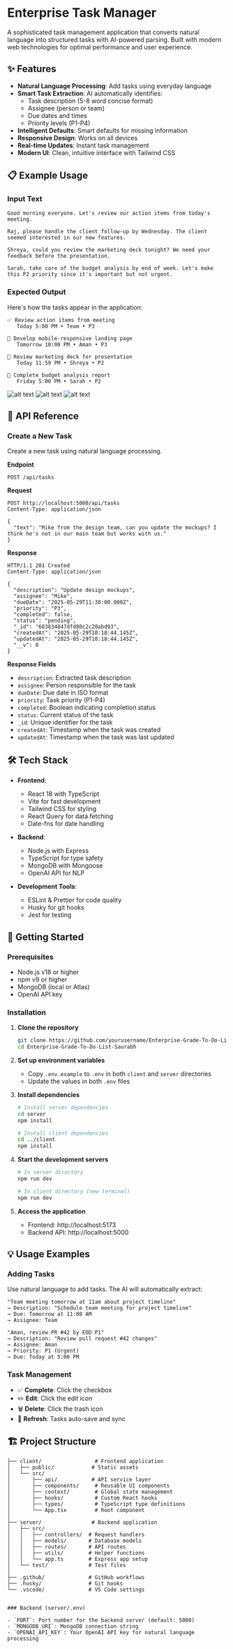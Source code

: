 # Enterprise Task Manager

A sophisticated task management application that converts natural language into structured tasks with AI-powered parsing. Built with modern web technologies for optimal performance and user experience.

## ✨ Features

- **Natural Language Processing**: Add tasks using everyday language
- **Smart Task Extraction**: AI automatically identifies:
  - Task description (5-8 word concise format)
  - Assignee (person or team)
  - Due dates and times
  - Priority levels (P1-P4)
- **Intelligent Defaults**: Smart defaults for missing information
- **Responsive Design**: Works on all devices
- **Real-time Updates**: Instant task management
- **Modern UI**: Clean, intuitive interface with Tailwind CSS

## 📋 Example Usage

### Input Text
```
Good morning everyone. Let's review our action items from today's meeting. 

Raj, please handle the client follow-up by Wednesday. The client seemed interested in our new features.

Shreya, could you review the marketing deck tonight? We need your feedback before the presentation.

Sarah, take care of the budget analysis by end of week. Let's make this P2 priority since it's important but not urgent.
```

### Expected Output

Here's how the tasks appear in the application:

```
✅ Review action items from meeting
   Today 5:00 PM • Team • P3

🔄 Develop mobile-responsive landing page
   Tomorrow 10:00 PM • Aman • P3

🔄 Review marketing deck for presentation
   Today 11:59 PM • Shreya • P2

🔄 Complete budget analysis report
   Friday 5:00 PM • Sarah • P2
```
![alt text](image-3.png)
![alt text](image-1.png)
![alt text](image-2.png)


## 📡 API Reference

### Create a New Task

Create a new task using natural language processing.

**Endpoint**
```
POST /api/tasks
```

**Request**
```http
POST http://localhost:5000/api/tasks
Content-Type: application/json

{
  "text": "Mike from the design team, can you update the mockups? I think he's not in our main team but works with us."
}
```

**Response**
```http
HTTP/1.1 201 Created
Content-Type: application/json

{
  "description": "Update design mockups",
  "assignee": "Mike",
  "dueDate": "2025-05-29T11:30:00.000Z",
  "priority": "P3",
  "completed": false,
  "status": "pending",
  "_id": "683834847dfd80c2c20abd93",
  "createdAt": "2025-05-29T10:18:44.145Z",
  "updatedAt": "2025-05-29T10:18:44.145Z",
  "__v": 0
}
```

**Response Fields**
- `description`: Extracted task description
- `assignee`: Person responsible for the task
- `dueDate`: Due date in ISO format
- `priority`: Task priority (P1-P4)
- `completed`: Boolean indicating completion status
- `status`: Current status of the task
- `_id`: Unique identifier for the task
- `createdAt`: Timestamp when the task was created
- `updatedAt`: Timestamp when the task was last updated

## 🛠️ Tech Stack

- **Frontend**:
  - React 18 with TypeScript
  - Vite for fast development
  - Tailwind CSS for styling
  - React Query for data fetching
  - Date-fns for date handling

- **Backend**:
  - Node.js with Express
  - TypeScript for type safety
  - MongoDB with Mongoose
  - OpenAI API for NLP

- **Development Tools**:
  - ESLint & Prettier for code quality
  - Husky for git hooks
  - Jest for testing

## 🚀 Getting Started

### Prerequisites

- Node.js v18 or higher
- npm v9 or higher
- MongoDB (local or Atlas)
- OpenAI API key

### Installation

1. **Clone the repository**
   ```bash
   git clone https://github.com/yourusername/Enterprise-Grade-To-Do-List-Saurabh.git
   cd Enterprise-Grade-To-Do-List-Saurabh
   ```

2. **Set up environment variables**
   - Copy `.env.example` to `.env` in both `client` and `server` directories
   - Update the values in both `.env` files

3. **Install dependencies**
   ```bash
   # Install server dependencies
   cd server
   npm install
   
   # Install client dependencies
   cd ../client
   npm install
   ```

4. **Start the development servers**
   ```bash
   # In server directory
   npm run dev
   
   # In client directory (new terminal)
   npm run dev
   ```

5. **Access the application**
   - Frontend: http://localhost:5173
   - Backend API: http://localhost:5000

## 💡 Usage Examples

### Adding Tasks

Use natural language to add tasks. The AI will automatically extract:

```
"Team meeting tomorrow at 11am about project timeline"
→ Description: "Schedule team meeting for project timeline"
→ Due: Tomorrow at 11:00 AM
→ Assignee: Team
```

```
"Aman, review PR #42 by EOD P1"
→ Description: "Review pull request #42 changes"
→ Assignee: Aman
→ Priority: P1 (Urgent)
→ Due: Today at 5:00 PM
```

### Task Management

- ✅ **Complete**: Click the checkbox
- ✏️ **Edit**: Click the edit icon
- 🗑️ **Delete**: Click the trash icon
- 🔄 **Refresh**: Tasks auto-save and sync



## 🏗 Project Structure

```
├── client/                 # Frontend application
│   ├── public/            # Static assets
│   └── src/
│       ├── api/           # API service layer
│       ├── components/     # Reusable UI components
│       ├── context/        # Global state management
│       ├── hooks/          # Custom React hooks
│       ├── types/          # TypeScript type definitions
│       └── App.tsx         # Root component
│
├── server/                # Backend application
│   ├── src/
│   │   ├── controllers/  # Request handlers
│   │   ├── models/       # Database models
│   │   ├── routes/       # API routes
│   │   ├── utils/        # Helper functions
│   │   └── app.ts        # Express app setup
│   └── test/             # Test files
│
├── .github/              # GitHub workflows
├── .husky/               # Git hooks
└── .vscode/              # VS Code settings


### Backend (server/.env)

- `PORT`: Port number for the backend server (default: 5000)
- `MONGODB_URI`: MongoDB connection string
- `OPENAI_API_KEY`: Your OpenAI API key for natural language processing


